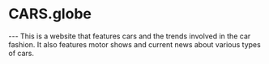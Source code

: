 <h1>CARS.globe</h1>
---
This is a website that features cars and the trends involved in the car fashion.
It also features motor shows and current news about various types of cars.
